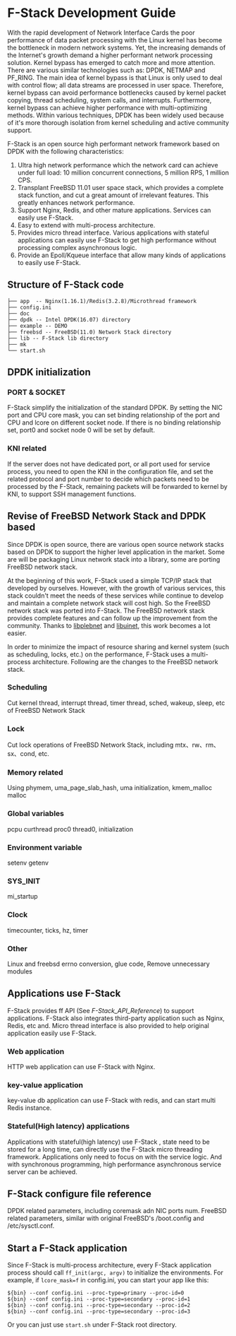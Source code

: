 # F-Stack Development Guide

With the rapid development of Network Interface Cards the poor performance of data packet processing with the Linux kernel has become the bottleneck in modern network systems. Yet, the increasing demands of the Internet's growth demand a higher performant network processing solution. Kernel bypass has emerged to catch more and more attention. There are various similar technologies such as: DPDK, NETMAP and PF_RING. The main idea of kernel bypass is that Linux is only used to deal with control flow; all data streams are processed in user space. Therefore, kernel bypass can avoid performance bottlenecks caused by kernel packet copying, thread scheduling, system calls, and interrupts. Furthermore, kernel bypass can achieve higher performance with multi-optimizing methods. Within various techniques, DPDK has been widely used because of it's more thorough isolation from kernel scheduling and active community support.

F-Stack is an open source high performant network framework based on DPDK with the following characteristics:

1. Ultra high network performance which the network card can achieve under full load: 10 million concurrent connections, 5 million RPS, 1 million CPS.
2. Transplant FreeBSD 11.01 user space stack, which provides a complete stack function, and cut a great amount of irrelevant features. This greatly enhances network performance.
3. Support Nginx, Redis, and other mature applications. Services can easily use F-Stack.
4. Easy to extend with multi-process architecture.
5. Provides micro thread interface. Various applications with stateful applications can easily use F-Stack to get high performance without processing complex asynchronous logic.
6. Provide an Epoll/Kqueue interface that allow many kinds of applications to easily use F-Stack.

## Structure of F-Stack code

    ├── app  -- Nginx(1.16.1)/Redis(3.2.8)/Microthread framework
    ├── config.ini
    ├── doc
    ├── dpdk -- Intel DPDK(16.07) directory
    ├── example -- DEMO
    ├── freebsd -- FreeBSD(11.0) Network Stack directory
    ├── lib -- F-Stack lib directory
    ├── mk
    └── start.sh


## DPDK initialization

### PORT & SOCKET

F-Stack simplify the initialization of the standard DPDK. By setting the NIC port and CPU core mask, you can set binding relationship of the port and CPU and lcore on different socket node. If there is no binding relationship set, port0 and socket node 0 will be set by default.

### KNI related

If the server does not have dedicated port, or all port used for service process, you need to open the KNI in the configuration file, and set the related protocol and port number to decide which packets need to be processed by the F-Stack, remaining packets will be forwarded to kernel by KNI, to support SSH management functions.

## Revise of FreeBSD Network Stack and DPDK based

Since DPDK is open source, there are various open source network stacks based on DPDK to support the higher level application in the market. Some are will be packaging Linux network stack into a library, some are porting FreeBSD network stack.

At the beginning of this work, F-Stack used a simple TCP/IP stack that developed by ourselves. However, with the growth of various services, this stack couldn't meet the needs of these services while continue to develop and maintain a complete network stack will cost high. So the FreeBSD network stack was ported into F-Stack. The FreeBSD network stack provides complete features and can follow up the improvement from the community. Thanks to [libplebnet](https://gitorious.org/freebsd/kmm-sandbox/commit/fa8a11970bc0ed092692736f175925766bebf6af?p=freebsd:kmm-sandbox.git;a=tree;f=lib/libplebnet;h=ae446dba0b4f8593b69b339ea667e12d5b709cfb;hb=refs/heads/work/svn_trunk_libplebnet) and [libuinet](https://github.com/pkelsey/libuinet), this work becomes a lot easier.

In order to minimize the impact of resource sharing and kernel system (such as scheduling, locks, etc.) on the performance, F-Stack uses a multi-process architecture. Following are the changes to the FreeBSD network stack.

### Scheduling

Cut kernel thread, interrupt thread, timer thread, sched, wakeup, sleep, etc of FreeBSD Network Stack

### Lock

Cut lock operations of FreeBSD Network Stack, including mtx、rw、rm、sx、cond, etc.

### Memory related

Using phymem, uma\_page\_slab\_hash, uma initialization, kmem_malloc malloc

### Global variables

pcpu curthread proc0 thread0, initialization

### Environment variable

setenv getenv

### SYS_INIT

mi_startup

### Clock

timecounter, ticks, hz, timer

### Other

Linux and freebsd errno conversion, glue code, Remove unnecessary modules

## Applications use F-Stack

F-Stack provides ff API (See  *F-Stack\_API\_Reference*) to support applications. F-Stack also integrates third-party application such as Nginx, Redis, etc and. Micro thread interface is also provided to help original application easily use F-Stack.

### Web application

HTTP web application can use F-Stack with Nginx.

### key-value application

key-value db application can use F-Stack with redis, and can start multi Redis instance.

### Stateful(High latency) applications

Applications with stateful(high latency) use F-Stack , state need to be stored for a long time, can directly use the F-Stack micro threading framework. Applications only need to focus on with the service logic. And with synchronous programming, high performance asynchronous service server can be achieved.

## F-Stack configure file reference

  DPDK related parameters, including coremask adn NIC ports num.
  FreeBSD related parameters, similar with original FreeBSD's /boot.config and /etc/sysctl.conf.

## Start a F-Stack application

Since F-Stack is multi-process architecture, every F-Stack application process should call `ff_init(argc, argv)` to initialize the environments.
For example, if `lcore_mask=f` in config.ini, you can start your app like this:

    ${bin} --conf config.ini --proc-type=primary --proc-id=0
    ${bin} --conf config.ini --proc-type=secondary --proc-id=1
    ${bin} --conf config.ini --proc-type=secondary --proc-id=2
    ${bin} --conf config.ini --proc-type=secondary --proc-id=3

Or you can just use `start.sh` under F-Stack root directory.
